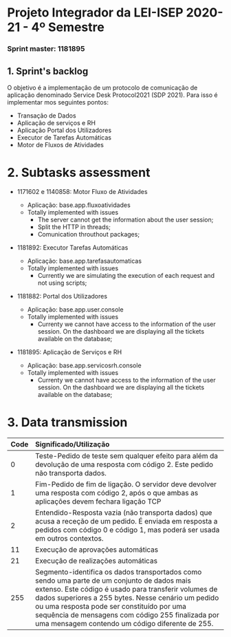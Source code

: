 # Projeto Integrador da LEI-ISEP 2020-21 - 4º Semestre

### Sprint master: 1181895 ###

## 1. Sprint's backlog ##

O objetivo é a implementação de um  protocolo  de  comunicação de  aplicação denominado Service Desk Protocol2021 (SDP 2021). Para isso é implementar mos seguintes pontos:

- Transação de Dados
- Aplicação de serviços e RH
- Aplicação Portal dos Utilizadores
- Executor de Tarefas Automáticas
- Motor de Fluxos de Atividades


# 2. Subtasks assessment #

- 1171602 e 1140858: Motor Fluxo de Atividades
  * Aplicação: base.app.fluxoatividades
  * Totally implemented with issues 
  	- The server cannot get the information about the user session; 
  	- Split the HTTP in threads; 
  	- Comunication throuthout packages;

- 1181892: Executor Tarefas Automáticas
  * Aplicação: base.app.tarefasautomaticas
  * Totally implemented with issues 
  	- Currently we are simulating the execution of each request and not using scripts;

- 1181882: Portal dos Utilizadores
  * Aplicação: base.app.user.console
  * Totally implemented with issues 
  	- Currenty we cannot have access to the information of the user session. On the dashboard we are displaying all the tickets available on the database;

- 1181895: Aplicação de Serviços e RH
  * Aplicação: base.app.servicosrh.console
  * Totally implemented with issues 
  	- Currenty we cannot have access to the information of the user session. On the dashboard we are displaying all the tickets available on the database;


# 3. Data transmission #
	
| Code |  Significado/Utilização  |
| :--- | :--- |
| 0   | Teste-Pedido de teste sem qualquer efeito para além da devolução de uma resposta com código 2. Este pedido não transporta dados.  |
| 1   | Fim-Pedido de fim de ligação. O servidor deve devolver uma resposta com código 2, após o que ambas as aplicações devem fechara ligação TCP |
| 2   | Entendido-Resposta  vazia  (não  transporta  dados)  que  acusa  a  receção  de  um  pedido.  É enviada em resposta a pedidos com código 0 e código 1, mas poderá ser usada em outros contextos.  |
| 11  | Execução de aprovações automáticas |
| 21  | Execução de realizações automáticas |
| 255 | Segmento-identifica  os  dados  transportados como  sendo  uma  parte  de  um  conjunto  de dados mais extenso. Este código é usado para transferir volumes de dados superiores a 255 bytes. Nesse cenário um pedido ou uma resposta pode ser constituído por uma sequência de mensagens com código 255 finalizada por uma mensagem contendo um código diferente de 255. |



